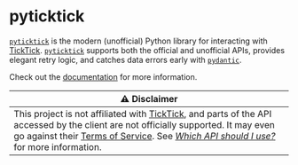 # pyticktick

[`pyticktick`](http://pyticktick.pretzer.io/) is the modern (unofficial) Python library for interacting with [TickTick](https://ticktick.com/home). [`pyticktick`](http://pyticktick.pretzer.io/) supports both the official and unofficial APIs, provides elegant retry logic, and catches data errors early with [`pydantic`](https://docs.pydantic.dev/latest/).

Check out the [documentation](https://pyticktick.pretzer.io/) for more information.

| :warning: Disclaimer                                                                                                                                                                                                                                                                                                                                                            |
| ------------------------------------------------------------------------------------------------------------------------------------------------------------------------------------------------------------------------------------------------------------------------------------------------------------------------------------------------------------------------------- |
| This project is not affiliated with [TickTick](https://ticktick.com/home), and parts of the API accessed by the client are not officially supported. It may even go against their [Terms of Service](https://ticktick.com/tos). See [_Which API should I use?_](https://pyticktick.pretzer.io/explanations/ticktick_api/two_apis/#which-api-should-i-use) for more information. |
